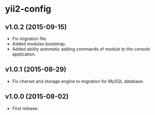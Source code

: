 # yii2-config

## v1.0.2 (2015-09-15)

- Fix migration file. 
- Added modules bootstrap.
- Added ability automatic adding commands of module to the console application.

## v1.0.1 (2015-08-29)

- Fix charset and storage engine to migration for MySQL database.

## v1.0.0 (2015-08-02)

- First release.
